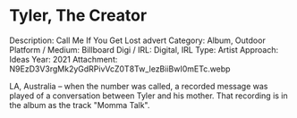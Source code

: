 # Tyler, The Creator

Description: Call Me If You Get Lost advert
Category: Album, Outdoor
Platform / Medium: Billboard
Digi / IRL: Digital, IRL
Type: Artist
Approach: Ideas
Year: 2021
Attachment: N9EzD3V3rgMk2yGdRPivVcZ0T8Tw_lezBiiBwI0mETc.webp

LA, Australia – when the number was called, a recorded message was played of a conversation between Tyler and his mother. That recording is in the album as the track "Momma Talk".